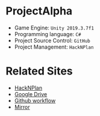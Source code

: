 # ProjectAlpha
- Game Engine: `Unity 2019.3.7f1`
- Programming language: `C#`
- Project Source Control: `GitHub`
- Project Management: `HackNPlan`

# Related Sites 
- [HackNPlan](https://app.hacknplan.com/p/117592/kanban?categoryId=0&boardId=305287)
- [Google Drive](https://drive.google.com/drive/folders/1oTQCZ6Nw042xRN5k68W_nSA-jS8qKp4-)
- [Github workflow](./Github_workflow.md)
- [Mirror](https://mirror-networking.com/docs/)

